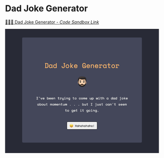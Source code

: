 # Dad Joke Generator

[🧛🏿‍♂️ Dad Joke Generator - *Code Sandbox Link*](https://codesandbox.io/s/increase-decrease-and-reset-number-ui-vg4uvd)

![Image of dad joke generator](https://raw.githubusercontent.com/kr1st1nagr03g3r/mini-vanilla-javascript-projects/main/dad-joke-generator/dad-joke-generator.png)
